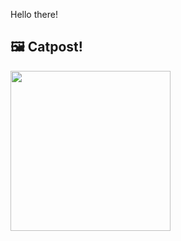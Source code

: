 Hello there!



## 🖼️ Catpost!

<sub>
    <img src="https://cdn2.thecatapi.com/images/ati.jpg" height="256">
</sub>


